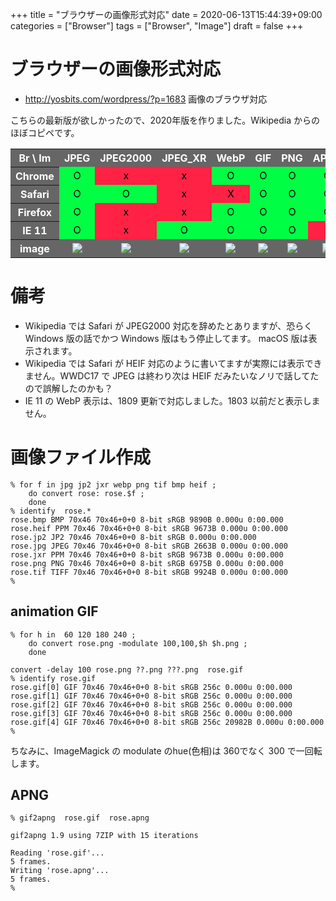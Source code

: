 +++
title = "ブラウザーの画像形式対応"
date = 2020-06-13T15:44:39+09:00
categories = ["Browser"]
tags = ["Browser", "Image"]
draft = false
+++

# ブラウザーの画像形式対応

- http://yosbits.com/wordpress/?p=1683 画像のブラウザ対応

こちらの最新版が欲しかったので、2020年版を作りました。Wikipedia からのほぼコピペです。

<style>
tr { color: white; background-color:#666; }
td { color: black; text-align: center; }
.OK { background-color:#0F4; }
.NG { background-color:#F24; }
</style>

<table>
<tr>
<th>Br \ Im</th><th> JPEG</th><th> JPEG2000 </th><th> JPEG_XR </th><th> WebP </th><th> GIF </th><th> PNG </th><th> APNG </th><th> TIFF </th><th> BMP </th><th> HEIF </th>
</tr><tr>
<th> Chrome </th> <td class="OK">O</td> <td class="NG">x</td><td class="NG">x</td> <td class="OK">O</td> <td class="OK">O</td> <td class="OK">O</td> <td class="OK">O</td> <td class="NG">x</td> <td class="OK">O</td> <td class="NG">x</td>
</tr><tr>
<th> Safari </th> <td class="OK">O</td> <td class="OK">O</td><td class="NG">x</td> <td class="NG">X</td> <td class="OK">O</td> <td class="OK">O</td> <td class="OK">O</td> <td class="NG">x</td> <td class="OK">O</td> <td class="NG">x</td>
</tr><tr>
<th>Firefox </th> <td class="OK">O</td> <td class="NG">x</td><td class="NG">x</td> <td class="OK">O</td> <td class="OK">O</td> <td class="OK">O</td> <td class="OK">O</td> <td class="NG">x</td> <td class="OK">O</td> <td class="NG">x</td>
</tr><tr>
<th>IE 11 </th> <td class="OK">O</td> <td class="NG">x</td><td class="OK">O</td> <td class="OK">O</td> <td class="OK">O</td> <td class="OK">O</td> <td class="NG">x</td> <td class="OK">O</td> <td class="OK">O</td> <td class="NG">x</td>
</tr><tr>
<th> image </th> <td><img src="../rose.jpg"></td> <td><img src="../rose.jp2"></td> <td><img src="../rose.jxr"></td> <td><img src="../rose.webp"></td> <td><img src="../rose.gif"></td> <td><img src="../rose.png"></td> <td><img src="../rose.apng"></td> <td><img src="../rose.tiff"></td> <td><img src="../rose.bmp"></td> <td><img src="../rose.heif"></td>
</tr>
</table>

# 備考

- Wikipedia では Safari が JPEG2000 対応を辞めたとありますが、恐らく Windows 版の話でかつ Windows 版はもう停止してます。 macOS 版は表示されます。
- Wikipedia では Safari が HEIF 対応のように書いてますが実際には表示できません。WWDC17 で JPEG は終わり次は HEIF だみたいなノリで話してたので誤解したのかも？
- IE 11 の WebP 表示は、1809 更新で対応しました。1803 以前だと表示しません。

# 画像ファイル作成

```
% for f in jpg jp2 jxr webp png tif bmp heif ;
    do convert rose: rose.$f ;
    done
% identify  rose.*
rose.bmp BMP 70x46 70x46+0+0 8-bit sRGB 9890B 0.000u 0:00.000
rose.heif PPM 70x46 70x46+0+0 8-bit sRGB 9673B 0.000u 0:00.000
rose.jp2 JP2 70x46 70x46+0+0 8-bit sRGB 0.000u 0:00.000
rose.jpg JPEG 70x46 70x46+0+0 8-bit sRGB 2663B 0.000u 0:00.000
rose.jxr PPM 70x46 70x46+0+0 8-bit sRGB 9673B 0.000u 0:00.000
rose.png PNG 70x46 70x46+0+0 8-bit sRGB 6975B 0.000u 0:00.000
rose.tif TIFF 70x46 70x46+0+0 8-bit sRGB 9924B 0.000u 0:00.000
%
```

## animation GIF

```
% for h in  60 120 180 240 ;
    do convert rose.png -modulate 100,100,$h $h.png ;
    done

convert -delay 100 rose.png ??.png ???.png  rose.gif
% identify rose.gif
rose.gif[0] GIF 70x46 70x46+0+0 8-bit sRGB 256c 0.000u 0:00.000
rose.gif[1] GIF 70x46 70x46+0+0 8-bit sRGB 256c 0.000u 0:00.000
rose.gif[2] GIF 70x46 70x46+0+0 8-bit sRGB 256c 0.000u 0:00.000
rose.gif[3] GIF 70x46 70x46+0+0 8-bit sRGB 256c 0.000u 0:00.000
rose.gif[4] GIF 70x46 70x46+0+0 8-bit sRGB 256c 20982B 0.000u 0:00.000
%
```

ちなみに、ImageMagick の modulate のhue(色相)は 360でなく 300 で一回転します。

##  APNG

```
% gif2apng  rose.gif  rose.apng

gif2apng 1.9 using 7ZIP with 15 iterations

Reading 'rose.gif'...
5 frames.
Writing 'rose.apng'...
5 frames.
% 
```



